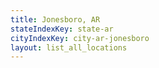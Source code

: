 ```yaml
---
title: Jonesboro, AR
stateIndexKey: state-ar
cityIndexKey: city-ar-jonesboro
layout: list_all_locations
---
```

